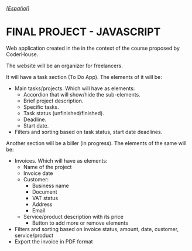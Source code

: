 ###### [[Español]](README.md)

# FINAL PROJECT - JAVASCRIPT

Web application created in the in the context of the course proposed by CoderHouse.

The website will be an organizer for freelancers.

It will have a task section (To Do App). The elements of it will be:
- Main tasks/projects. Which will have as elements:
    - Accordion that will show/hide the sub-elements.
    - Brief project description.
    - Specific tasks.
    - Task status (unfinished/finished).
    - Deadline.
    - Start date.
- Filters and sorting based on task status, start date deadlines.

Another section will be a biller (in progress). The elements of the same will be:
- Invoices. Which will have as elements:
    - Name of the project
    - Invoice date
    - Customer:
        - Business name
        - Document
        - VAT status
        - Address
        - Email
    - Service/product description with its price
        - Button to add more or remove elements
- Filters and sorting based on invoice status, amount, date, customer, service/product
- Export the invoice in PDF format